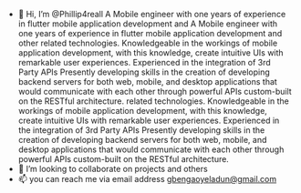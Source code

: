 - 👋 Hi, I’m @Phillip4reall
A Mobile engineer with one years of experience in flutter mobile application development and A Mobile engineer with one years of experience in flutter mobile application development and other related technologies. Knowledgeable in the workings of mobile application development, with this knowledge, create intuitive UIs with remarkable user experiences. Experienced in the integration of 3rd Party APIs Presently developing skills in the creation of developing backend servers for both web, mobile, and desktop applications that would communicate with each other through powerful APIs custom-built on the RESTful architecture. related technologies. Knowledgeable in the workings of mobile application development, with this knowledge, create intuitive UIs with remarkable user experiences. Experienced in the integration of 3rd Party APIs Presently developing skills in the creation of developing backend servers for both web, mobile, and desktop applications that would communicate with each other through powerful APIs custom-built on the RESTful architecture.
- 💞️ I’m looking to collaborate on projects and others 
- 📫 you can reach me via email address gbengaoyeladun@gmail.com

<!---
Phillip4reall/Phillip4reall is a ✨ special ✨ repository because its `README.md` (this file) appears on your GitHub profile.
You can click the Preview link to take a look at your changes.
--->
